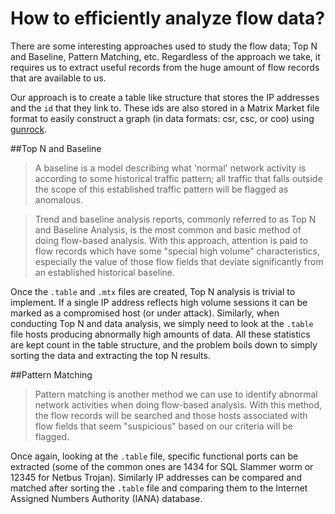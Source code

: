 # How to efficiently analyze flow data?
There are some interesting approaches used to study the flow data; Top N and Baseline, Pattern Matching, etc. Regardless of the approach we take, it requires us to extract useful records from the huge amount of flow records that are available to us.

Our approach is to create a table like structure that stores the IP addresses and the `id` that they link to. These ids are also stored in a Matrix Market file format to easily construct a graph (in data formats: csr, csc, or coo) using [gunrock](https://github.com/gunrock/gunrock).

##Top N and Baseline

> A baseline is a model describing what 'normal' network activity is according to some historical traffic pattern; all traffic that falls outside the scope of this established traffic pattern will be flagged as anomalous.

> Trend and baseline analysis reports, commonly referred to as Top N and Baseline Analysis, is the most common and basic method of doing flow-based analysis. With this approach, attention is paid to flow records which have some "special high volume" characteristics, especially the value of those flow fields that deviate significantly from an established historical baseline.

Once the `.table` and `.mtx` files are created, Top N analysis is trivial to implement. If a single IP address reflects high volume sessions it can be marked as a compromised host (or under attack). Similarly, when conducting Top N and data analysis, we simply need to look at the `.table` file hosts producing abnormally high amounts of data. All these statistics are kept count in the table structure, and the problem boils down to simply sorting the data and extracting the top N results.

##Pattern Matching

> Pattern matching is another method we can use to identify abnormal network activities when doing flow-based analysis. With this method, the flow records will be searched and those hosts associated with flow fields that seem "suspicious" based on our criteria will be flagged.

Once again, looking at the `.table` file, specific functional ports can be extracted (some of the common ones are 1434 for SQL Slammer worm or 12345 for Netbus Trojan). Similarly IP addresses can be compared and matched after sorting the `.table` file and comparing them to the Internet Assigned Numbers Authority (IANA) database.
